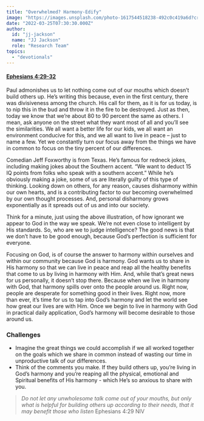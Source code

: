 ```yaml
---
title: "Overwhelmed? Harmony-Edify"
image: "https://images.unsplash.com/photo-1617544518238-492c0c419a6d?crop=entropy&cs=srgb&fm=jpg&ixid=Mnw5NjYxfDB8MXxzZWFyY2h8MTB8fFRydXRofGVufDB8fHx8MTYxODIzNjM3Mw&ixlib=rb-1.2.1&q=85"
date: "2022-03-25T07:30:30.000Z"
author:
  id: "jj-jackson"
  name: "JJ Jackson"
  role: "Research Team"
topics:
  - "devotionals"
---
```

#### [Ephesians 4:29-32][1]

Paul admonishes us to let nothing come out of our mouths which doesn’t build others up. He’s writing this because, even in the first century, there was divisiveness among the church. His call for them, as it is for us today, is to nip this in the bud and throw it in the fire to be destroyed. Just as then, today we know that we’re about 80 to 90 percent the same as others. I mean, ask anyone on the street what they want most of all and you’ll see the similarities. We all want a better life for our kids, we all want an environment conducive for this, and we all want to live in peace – just to name a few. Yet we constantly turn our focus away from the things we have in common to focus on the tiny percent of our differences.

Comedian Jeff Foxworthy is from Texas. He’s famous for redneck jokes, including making jokes about the Southern accent. “We want to deduct 15 IQ points from folks who speak with a southern accent.” While he’s obviously making a joke, some of us are literally guilty of this type of thinking. Looking down on others, for any reason, causes disharmony within our own hearts, and is a contributing factor to our becoming overwhelmed by our own thought processes. And, personal disharmony grows exponentially as it spreads out of us and into our society.

Think for a minute, just using the above illustration, of how ignorant we appear to God in the way we speak. We’re not even close to intelligent by His standards. So, who are we to judge intelligence? The good news is that we don’t have to be good enough, because God’s perfection is sufficient for everyone.

Focusing on God, is of course the answer to harmony within ourselves and within our community because God is harmony. God wants us to share in His harmony so that we can live in peace and reap all the healthy benefits that come to us by living in harmony with Him. And, while that’s great news for us personally, it doesn’t stop there. Because when we live in harmony with God, that harmony spills over onto the people around us. Right now, people are desperate for something good in their lives. Right now, more than ever, it’s time for us to tap into God’s harmony and let the world see how great our lives are with Him. Once we begin to live in harmony with God in practical daily application, God’s harmony will become desirable to those around us.

### Challenges
- Imagine the great things we could accomplish if we all worked together on the goals which we share in common instead of wasting our time in unproductive talk of our differences.
- Think of the comments you make. If they build others up, you’re living in God’s harmony and you’re reaping all the physical, emotional and Spiritual benefits of His harmony - which He’s so anxious to share with you.

> _Do not let any unwholesome talk come out of your mouths, but only what is helpful for building others up according to their needs, that it may benefit those who listen_ Ephesians 4:29 NIV

[1]: https://www.biblegateway.com/passage/?search=Ephesians+4%3A29-32&version=NIV
